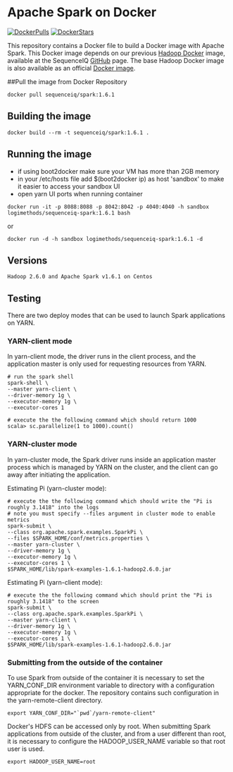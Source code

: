 Apache Spark on Docker
==========

[![DockerPulls](https://img.shields.io/docker/pulls/sequenceiq/spark.svg)](https://registry.hub.docker.com/u/sequenceiq/spark/)
[![DockerStars](https://img.shields.io/docker/stars/sequenceiq/spark.svg)](https://registry.hub.docker.com/u/sequenceiq/spark/)


This repository contains a Docker file to build a Docker image with Apache Spark. This Docker image depends on our previous [Hadoop Docker](https://github.com/sequenceiq/hadoop-docker) image, available at the SequenceIQ [GitHub](https://github.com/sequenceiq) page.
The base Hadoop Docker image is also available as an official [Docker image](https://registry.hub.docker.com/u/sequenceiq/hadoop-docker/).

##Pull the image from Docker Repository
```
docker pull sequenceiq/spark:1.6.1
```

## Building the image
```
docker build --rm -t sequenceiq/spark:1.6.1 .
```

## Running the image

* if using boot2docker make sure your VM has more than 2GB memory
* in your /etc/hosts file add $(boot2docker ip) as host 'sandbox' to make it easier to access your sandbox UI
* open yarn UI ports when running container
```
docker run -it -p 8088:8088 -p 8042:8042 -p 4040:4040 -h sandbox logimethods/sequenceiq-spark:1.6.1 bash
```
or
```
docker run -d -h sandbox logimethods/sequenceiq-spark:1.6.1 -d
```

## Versions
```
Hadoop 2.6.0 and Apache Spark v1.6.1 on Centos 
```

## Testing

There are two deploy modes that can be used to launch Spark applications on YARN.

### YARN-client mode

In yarn-client mode, the driver runs in the client process, and the application master is only used for requesting resources from YARN.

```
# run the spark shell
spark-shell \
--master yarn-client \
--driver-memory 1g \
--executor-memory 1g \
--executor-cores 1

# execute the the following command which should return 1000
scala> sc.parallelize(1 to 1000).count()
```
### YARN-cluster mode

In yarn-cluster mode, the Spark driver runs inside an application master process which is managed by YARN on the cluster, and the client can go away after initiating the application.

Estimating Pi (yarn-cluster mode):

```
# execute the the following command which should write the "Pi is roughly 3.1418" into the logs
# note you must specify --files argument in cluster mode to enable metrics
spark-submit \
--class org.apache.spark.examples.SparkPi \
--files $SPARK_HOME/conf/metrics.properties \
--master yarn-cluster \
--driver-memory 1g \
--executor-memory 1g \
--executor-cores 1 \
$SPARK_HOME/lib/spark-examples-1.6.1-hadoop2.6.0.jar
```

Estimating Pi (yarn-client mode):

```
# execute the the following command which should print the "Pi is roughly 3.1418" to the screen
spark-submit \
--class org.apache.spark.examples.SparkPi \
--master yarn-client \
--driver-memory 1g \
--executor-memory 1g \
--executor-cores 1 \
$SPARK_HOME/lib/spark-examples-1.6.1-hadoop2.6.0.jar
```

### Submitting from the outside of the container
To use Spark from outside of the container it is necessary to set the YARN_CONF_DIR environment variable to directory with a configuration appropriate for the docker. The repository contains such configuration in the yarn-remote-client directory.

```
export YARN_CONF_DIR="`pwd`/yarn-remote-client"
```

Docker's HDFS can be accessed only by root. When submitting Spark applications from outside of the cluster, and from a user different than root, it is necessary to configure the HADOOP_USER_NAME variable so that root user is used.

```
export HADOOP_USER_NAME=root
```
